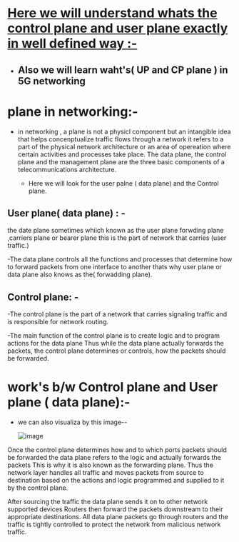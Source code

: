 # [Here we will understand whats the control plane and user plane exactly in well defined way :-]()
   - ## Also we will  learn waht's( UP and CP plane ) in 5G networking 

# plane in networking:- 
 - in networking , a plane is not a physicl component but an intangible idea that helps concenptualize traffic flows through a network  it refers to a part of the physical network architecture or an area of opereation where certain activities and processes take place. The data plane, the control plane and the management plane are the three basic components of a telecommunications architecture.

    - Here we will look  for the user palne ( data plane) and the Control plane.


## User plane( data plane) : - 
  the  date plane sometimes whiich  known as the user plane forwding plane ,carriers plane or bearer plane this is the part of network that carries 
  (user traffic.)

  
  -The data plane controls all the functions and processes that determine how to 
   forward packets from one interface to another thats why user plane or data plane also knows as the( forwadding plane).
    



## Control  plane: - 
  -The control plane is the part of a network that carries signaling traffic and is responsible for network routing. 

 
   -The main function of the control plane is to create logic and to program actions 
    for the data plane Thus while the data plane actually forwards the packets, the 
    control plane determines or controls, how the packets should be forwarded.





# work's b/w Control plane and User plane ( data plane):-
   - we can  also visualiza by this image--

     
     ![image](https://github.com/Rjesh2006/CP-UP.breif/assets/143868643/55f8848f-4f13-4a9e-9ba6-b90dc268a3d3)

     
Once the control plane determines how and to which ports packets should be forwarded the data 
plane refers to the logic and actually forwards the 
packets This is why it is also known as the forwarding plane. Thus the network layer handles all traffic and moves packets from source to destination based on the actions and logic programmed and supplied to it by the control plane.

After sourcing the traffic the data plane sends it on to other network supported devices Routers 
then forward the packets downstream to their 
appropriate destinations. All data plane packets go through routers and the traffic is tightly controlled to protect the network from malicious network 
traffic.
